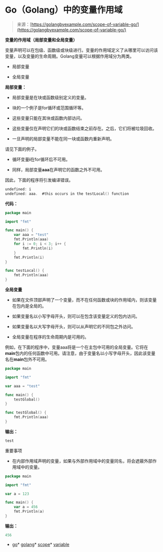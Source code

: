 <!--yml

category: 未分类

date: 2024-10-13 06:21:22

-->

# Go（Golang）中的变量作用域

> 来源：[https://golangbyexample.com/scope-of-variable-go/](https://golangbyexample.com/scope-of-variable-go/)

**变量的作用域（局部变量和全局变量）**

变量声明可以在包级、函数级或块级进行。变量的作用域定义了从哪里可以访问该变量，以及变量的生命周期。Golang变量可以根据作用域分为两类。

+   局部变量

+   全局变量

**局部变量：**

+   局部变量是在块或函数级别定义的变量。

+   块的一个例子是for循环或范围循环等。

+   这些变量只能在其块或函数内部访问。

+   这些变量仅在声明它们的块或函数结束之前存在。之后，它们将被垃圾回收。

+   一旦声明的局部变量不能在同一块或函数内重新声明。

请见下面的例子。

+   循环变量**i**在for循环后不可用。

+   同样，局部变量**aaa**在声明它的函数之外不可用。

因此，下面的程序将引发编译错误。

```go
undefined: i
undefined: aaa.  #this occurs in the testLocal() function
```

**代码：**

```go
package main

import "fmt"

func main() {
    var aaa = "test"
    fmt.Println(aaa)
    for i := 0; i < 3; i++ {
        fmt.Println(i)
    }
    fmt.Println(i)
}

func testLocal() {
    fmt.Println(aaa)
}
```

**全局变量**

+   如果在文件顶部声明了一个变量，而不在任何函数或块的作用域内，则该变量在包内是全局的。

+   如果变量名以小写字母开头，则可以在包含该变量定义的包内访问。

+   如果变量名以大写字母开头，则可以从声明它的不同包之外访问。

+   全局变量在程序的生命周期内是可用的。

例如，在下面的程序中，变量aaa将是一个在主包中可用的全局变量。它将在**main**包内的任何函数中可用。请注意，由于变量名以小写字母开头，因此该变量名在**main**包外不可用。

```go
package main

import "fmt"

var aaa = "test"

func main() {
    testGlobal()
}

func testGlobal() {
    fmt.Println(aaa)
}
```

**输出：**

```go
test
```

重要事项

+   在内部作用域声明的变量，如果与外部作用域中的变量同名，将会遮蔽外部作用域中的变量。

```go
package main

import "fmt"

var a = 123

func main() {
    var a = 456
    fmt.Println(a)
}
```

**输出：**

```go
456
```

+   [go](https://golangbyexample.com/tag/go/)*   [golang](https://golangbyexample.com/tag/golang/)*   [scope](https://golangbyexample.com/tag/scope/)*   [variable](https://golangbyexample.com/tag/variable/)
